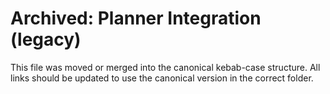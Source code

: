 # Archived: Planner Integration (legacy)

This file was moved or merged into the canonical kebab-case structure. All links should be updated to use the canonical version in the correct folder.
